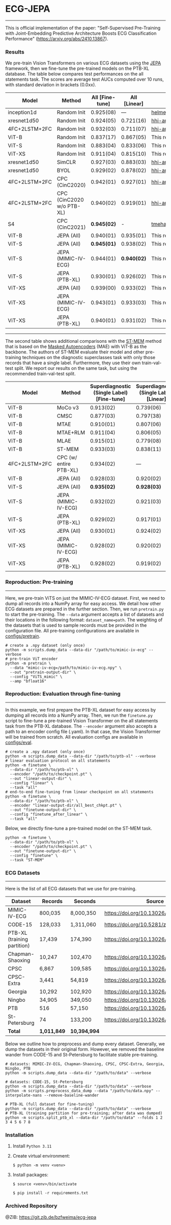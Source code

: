 # ECG-JEPA

---

This is official implementation of the paper: "Self-Supervised Pre-Training with Joint-Embedding Predictive Architecture Boosts ECG Classification Performance" (https://arxiv.org/abs/2410.13867).

### Results

We pre-train Vision Transformers on various ECG datasets using the [JEPA](https://arxiv.org/abs/2301.08243) framework, then we fine-tune the
pre-trained models on the PTB-XL database. The table below compares test performances on the all statements task. 
The scores are average test AUCs computed over 10 runs, with standard deviation in brackets (0.0xx).

| Model         | Method                    | All \[Fine-tune\] | All \[Linear\] | Source                                                                          |
|---------------|---------------------------|-------------------|----------------|---------------------------------------------------------------------------------|
| inception1d   | Random Init               | 0.925(08)         | —              | [helme/ecg_ptbxl_benchmarking](https://github.com/helme/ecg_ptbxl_benchmarking) |
| xresnet1d50   | Random Init               | 0.924(05)         | 0.721(16)      | [hhi-aml/ecg-selfsupervised](https://github.com/hhi-aml/ecg-selfsupervised)     |
| 4FC+2LSTM+2FC | Random Init               | 0.932(03)         | 0.711(07)      | [hhi-aml/ecg-selfsupervised](https://github.com/hhi-aml/ecg-selfsupervised)     |
| ViT-B         | Random Init               | 0.837(17)         | 0.867(05)      | This repository                                                                 |
| ViT-S         | Random Init               | 0.883(04)         | 0.833(06)      | This repository                                                                 |
| ViT-XS        | Random Init               | 0.911(04)         | 0.815(10)      | This repository                                                                 |
| xresnet1d50   | SimCLR                    | 0.927(03)         | 0.883(03)      | [hhi-aml/ecg-selfsupervised](https://github.com/hhi-aml/ecg-selfsupervised)     |
| xresnet1d50   | BYOL                      | 0.929(02)         | 0.878(02)      | [hhi-aml/ecg-selfsupervised](https://github.com/hhi-aml/ecg-selfsupervised)     |
| 4FC+2LSTM+2FC | CPC (CinC2020)            | 0.942(01)         | 0.927(01)      | [hhi-aml/ecg-selfsupervised](https://github.com/hhi-aml/ecg-selfsupervised)     |
| 4FC+2LSTM+2FC | CPC (CinC2020 w/o PTB-XL) | 0.940(02)         | 0.919(01)      | [hhi-aml/ecg-selfsupervised](https://github.com/hhi-aml/ecg-selfsupervised)     |
| S4            | CPC (CinC2021)            | **0.945(02)**     | -              | [tmehari/ssm_ecg](https://github.com/tmehari/ssm_ecg)                           |
| ViT-B         | JEPA (All)                | 0.940(01)         | 0.935(01)      | This repository                                                                 |
| ViT-S         | JEPA (All)                | **0.945(01)**     | 0.938(02)      | This repository                                                                 |
| ViT-S         | JEPA (MIMIC-IV-ECG)       | 0.944(01)         | **0.940(02)**  | This repository                                                                 |
| ViT-S         | JEPA (PTB-XL)             | 0.930(01)         | 0.926(02)      | This repository                                                                 |
| ViT-XS        | JEPA (All)                | 0.939(00)         | 0.933(02)      | This repository                                                                 |
| ViT-XS        | JEPA (MIMIC-IV-ECG)       | 0.943(01)         | 0.933(03)      | This repository                                                                 |
| ViT-XS        | JEPA (PTB-XL)             | 0.940(01)         | 0.931(02)      | This repository                                                                 |

---

The second table shows additional comparisons with the [ST-MEM](https://arxiv.org/abs/2402.09450) method that is based on the [Masked Autoencoders](https://arxiv.org/abs/2111.06377) (MAE) with ViT-B as the backbone.
The authors of ST-MEM evaluate their model and other pre-training techniques on the diagnostic superclasses task with only those records that have a single label. 
Furthermore, they use their own train-val-test split. We report our results on the same task, but using the recommended train-val-test split.

| Model         | Method                 | Superdiagnostic<br>(Single Label) \[Fine-tune\] | Superdiagnostic<br>(Single Label) \[Linear\] | Source                           |
|---------------|------------------------|-------------------------------------------------|----------------------------------------------|----------------------------------|
| ViT-B         | MoCo v3                | 0.913(02)                                       | 0.739(06)                                    | https://arxiv.org/abs/2402.09450 |
| ViT-B         | CMSC                   | 0.877(03)                                       | 0.797(38)                                    | https://arxiv.org/abs/2402.09450 |
| ViT-B         | MTAE                   | 0.910(01)                                       | 0.807(06)                                    | https://arxiv.org/abs/2402.09450 |
| ViT-B         | MTAE+RLM               | 0.911(04)                                       | 0.806(05)                                    | https://arxiv.org/abs/2402.09450 |
| ViT-B         | MLAE                   | 0.915(01)                                       | 0.779(08)                                    | https://arxiv.org/abs/2402.09450 |
| ViT-B         | ST-MEM                 | 0.933(03)                                       | 0.838(11)                                    | https://arxiv.org/abs/2402.09450 |
| 4FC+2LSTM+2FC | CPC (w/ entire PTB-XL) | 0.934(02)                                       | —                                            | https://arxiv.org/abs/2402.09450 |
| ViT-B         | JEPA (All)             | 0.928(03)                                       | 0.920(02)                                    | This repository                  |
| ViT-S         | JEPA (All)             | **0.935(02)**                                   | **0.928(03)**                                | This repository                  |
| ViT-S         | JEPA (MIMIC-IV-ECG)    | 0.932(02)                                       | 0.921(03)                                    | This repository                  |
| ViT-S         | JEPA (PTB-XL)          | 0.929(02)                                       | 0.917(01)                                    | This repository                  |
| ViT-XS        | JEPA (All)             | 0.930(01)                                       | 0.924(02)                                    | This repository                  |
| ViT-XS        | JEPA (MIMIC-IV-ECG)    | 0.928(02)                                       | 0.920(02)                                    | This repository                  |
| ViT-XS        | JEPA (PTB-XL)          | 0.928(02)                                       | 0.919(02)                                    | This repository                  |

### Reproduction: Pre-training

---

Here, we pre-train ViTS on just the MIMIC-IV-ECG dataset. First, we need to dump all records into a NumPy array for 
easy access. We detail how other ECG datasets are prepared in the further section. Then, we run `pretrain.py` to start the pre-training. 
The `--data` argument accepts a list of datasets and their locations in the following format: `dataset_name=path`.
The weighting of the datasets that is used to sample records must be provided in the configuration file.
All pre-training configurations are available in [configs/pretrain](configs/pretrain).

```shell
# create a .npy dataset (only once)
python -m scripts.dump_data --data-dir "/path/to/mimic-iv-ecg" --verbose
# pre-train ViT encoder
python -m pretrain \
  --data "mimic-iv-ecg=/path/to/mimic-iv-ecg.npy" \
  --out "pretrain-output-dir" \
  --config "ViTS_mimic" \
  --amp "bfloat16"
```

### Reproduction: Evaluation through fine-tuning

---

In this example, we first prepare the PTB-XL dataset for easy access by dumping all records into a NumPy array. 
Then, we run the `finetune.py` script to fine-tune a pre-trained Vision Transformer on the all statements task
from the PTB-XL database. The `--encoder` argument also accepts a path to an encoder config file (.yaml). 
In that case, the Vision Transformer will be trained from scratch. All evaluation configs are available in 
[configs/eval](configs/eval).

```shell
# create a .npy dataset (only once)
python -m scripts.dump_data --data-dir "/path/to/ptb-xl" --verbose
# linear evaluation protocol on all statements
python -m finetune \
  --data-dir "/path/to/ptb-xl" \
  --encoder "/path/to/checkpoint.pt" \
  --out "linear-output-dir" \
  --config "linear" \
  --task "all"
# end-to-end fine-tuning from linear checkpoint on all statements
python -m finetune \
  --data-dir "/path/to/ptb-xl" \
  --encoder "linear-output-dir/all_best_chkpt.pt" \
  --out "finetune-output-dir" \
  --config "finetune_after_linear" \
  --task "all"
```

Below, we directly fine-tune a pre-trained model on the ST-MEM task.

```shell
python -m finetune \
  --data-dir "/path/to/ptb-xl" \
  --encoder "/path/to/checkpoint.pt" \
  --out "finetune-output-dir" \
  --config "finetune" \
  --task "ST-MEM"
```

### ECG Datasets

---

Here is the list of all ECG datasets that we use for pre-training.

| Dataset                     | Records       | Seconds        | Source                                 |
|-----------------------------|---------------|----------------|----------------------------------------|
| MIMIC-IV-ECG                | 800,035       | 8,000,350      | https://doi.org/10.13026/4nqg-sb35     |
| CODE-15                     | 128,033       | 1,311,060      | https://doi.org/10.5281/zenodo.4916206 |
| PTB-XL (training partition) | 17,439        | 174,390        | https://doi.org/10.13026/kfzx-aw45     |
| Chapman-Shaoxing            | 10,247        | 102,470        | https://doi.org/10.13026/34va-7q14     |
| CPSC                        | 6,867         | 109,585        | https://doi.org/10.13026/34va-7q14     |
| CPSC-Extra                  | 3,441         | 54,819         | https://doi.org/10.13026/34va-7q14     |
| Georgia                     | 10,292        | 102,920        | https://doi.org/10.13026/34va-7q14     |
| Ningbo                      | 34,905        | 349,050        | https://doi.org/10.13026/34va-7q14     |
| PTB                         | 516           | 57,150         | https://doi.org/10.13026/34va-7q14     |
| St-Petersburg               | 74            | 133,200        | https://doi.org/10.13026/34va-7q14     |
| **Total**                   | **1,011,849** | **10,394,994** |

Below we outline how to preprocess and dump every dataset. 
Generally, we dump the datasets in their original form.
However, we removed the baseline wander from CODE-15 and St-Petersburg to facilitate stable pre-training.

```shell
# datasets: MIMIC-IV-ECG, Chapman-Shaoxing, CPSC, CPSC-Extra, Georgia, Ningbo, PTB
python -m scripts.dump_data --data-dir "/path/to/data" --verbose
```
```shell
# datasets: CODE-15, St-Petersburg
python -m scripts.dump_data --data-dir "/path/to/data" --verbose
python -m scripts.preprocess_data_dump --data "/path/to/data.npy" --interpolate-nans --remove-baseline-wander
```
```shell
# PTB-XL (full dataset for fine-tuning)
python -m scripts.dump_data --data-dir "/path/to/data" --verbose
# PTB-XL (training partition for pre-training; after data was dumped)
python -m scripts.split_ptb_xl --data-dir "/path/to/data" --folds 1 2 3 4 5 6 7 8
```

### Installation

1. Install `Python 3.11`
2. Create virtual environment: 

   `$ python -m venv <venv>`

3. Install packages:
    
    `$ source <venv>/bin/activate`

    `$ pip install -r requirements.txt`

### Archived Repository

@ZIB: https://git.zib.de/bzfweima/ecg-jepa